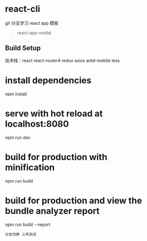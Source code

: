 # react-cli

git 分支学习
react app 模板
> react-app-model

## Build Setup
技术栈：react react-router4 redux axios antd-mobile less

# install dependencies
npm install

# serve with hot reload at localhost:8080
npm run dev

# build for production with minification
npm run build

# build for production and view the bundle analyzer report
npm run build --report
```
分支切换 上传测试
